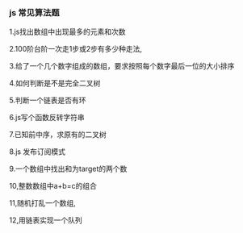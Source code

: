 ### js 常见算法题 ###

1.js找出数组中出现最多的元素和次数

2.100阶台阶一次走1步或2步有多少种走法,

3.给了一个几个数字组成的数组，要求按照每个数字最后一位的大小排序

4.如何判断是不是完全二叉树

5.判断一个链表是否有环

6.js写个函数反转字符串

7.已知前中序，求原有的二叉树

8.js 发布订阅模式

9.一个数组中找出和为target的两个数

10,整数数组中a+b=c的组合

11,随机打乱一个数组,

12,用链表实现一个队列